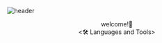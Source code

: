 ![header](https://capsule-render.vercel.app/api?type=waving&color=auto&height=250&section=header&text=InTae's%20GitHub&fontSize=90&desc=Thank%20you%20for%20your%20visiting&descAlignY=70&descAlign=50)


<div align='center'>
  welcome!👋
</div>

<div align='center'>
  <🛠 Languages and Tools>
 
</div>

